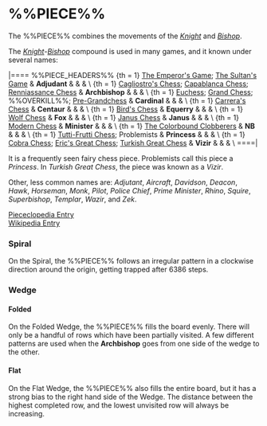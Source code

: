 # %%PIECE%%

The %%PIECE%% combines the movements
of the [*Knight*](knight.html) and [*Bishop*](bishop.html).

The [*Knight*](knight.html)-[*Bishop*](bishop.html) compound
is used in many games, and it known under several names:

|====
%%PIECE_HEADERS%%
{th = 1} [The Emperor's Game](#chess-v:large.dir/emperor.html);
         [The Sultan's Game](#chess-v:large.dir/sultan.html)
       & **Adjudant** & & & \\
{th = 1} [Cagliostro's Chess](#chess-v:large.dir/cagliostro.html);
         [Capablanca Chess](#chess-v:large.dir/capablanca.html);
         [Renniassance Chess](#chess-v:large.dir/renaiss.html)
       & **Archbishop** & & & \\
{th = 1} [Euchess](#chess-v:large.dir/euchess.html);
         [Grand Chess](large.dir/freeling.html);
         %%OVERKILL%%;
         [Pre-Grandchess](large.dir/pregrand.html)
       & **Cardinal** & & & \\
{th = 1} [Carrera's Chess](#chess-v:historic.dir/carrera.html)
       & **Centaur** & & & \\
{th = 1} [Bird's Chess](#chess-v:large.dir/bird.html)
       & **Equerry** & & & \\
{th = 1} [Wolf Chess](large.dir/wolf.html)
       & **Fox** & & & \\
{th = 1} [Janus Chess](#wiki)
       & **Janus** & & & \\
{th = 1} [Modern Chess](#chess-v:large.dir/modern.html)
       & **Minister** & & & \\
{th = 1} [The Colorbound Clobberers](#chess-v:d.betza/chessvar/cda/colclob.html)
       & **NB** & & & \\
{th = 1} [Tutti-Frutti Chess](#chess-v:dpieces.dir/tuttifr.html);
         Problemists
       & **Princess** & & & \\
{th = 1} [Cobra Chess](#chess-v:large.dir/cobra.html);
         [Eric's Great Chess](large.dir/ericgr.html);
         [Turkish Great Chess](#chess-v:historic.dir/indiangr1.html)
       & **Vizir** & & & \\
====|

It is a frequently seen fairy chess piece. Problemists call this
piece a *Princess*. In *Turkish Great Chess*, the piece was
known as a *Vizir*.

Other, less common names are: *Adjutant*, *Aircraft*, *Davidson*, *Deacon*,
*Hawk*, *Horseman*, *Monk*, *Pilot*, *Police Chief*,
*Prime Minister*, *Rhino*, *Squire*, *Superbishop*, *Templar*, *Wazir*,
and *Zek*.

[Piececlopedia Entry](#chess-v:piececlopedia.dir/bishop-knight.html)<br>
[Wikipedia Entry](#wiki:Princess_(chess))

### Spiral

On the Spiral, the %%PIECE%% follows an irregular pattern
in a clockwise direction around the origin, getting trapped after
6386 steps.

### Wedge

#### Folded

On the Folded Wedge, the %%PIECE%% fills the board evenly.
There will only be a handful of rows which have been partially 
visited. A few different patterns are used when the 
**Archbishop** goes from one side of the wedge to the other.

#### Flat

On the Flat Wedge, the %%PIECE%% also fills the entire board,
but it has a strong bias to the right hand side of the Wedge.
The distance between the highest completed row, and the lowest
unvisited row will always be increasing.
